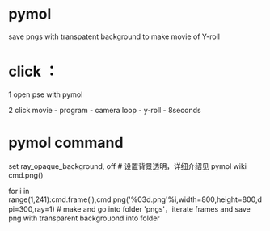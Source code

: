 # pymol
save pngs with transpatent background to make movie of Y-roll
# click ：
1 open pse with pymol

2 click movie - program - camera loop - y-roll - 8seconds
# pymol command
set ray_opaque_background, off # 设置背景透明，详细介绍见 pymol wiki cmd.png()

for i in range(1,241):cmd.frame(i),cmd.png('%03d.png'%i,width=800,height=800,dpi=300,ray=1) # make and go into folder 'pngs'，iterate frames and save png with transparent backgrouond into folder
